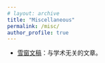 ```yaml
---
# layout: archive
title: "Miscellaneous"
permalink: /misc/
author_profile: true
---
```


- [雪窗文稿](https://lchen.gitbook.io/essays/essays)：与学术无关的文章。